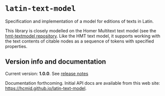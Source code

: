 # `latin-text-model`

Specification and implementation of a model for editions of texts in Latin.

This library is closely modelled on  the Homer Multitext text model (see the [hmt-textmodel repository](https://github.com/homermultitext/hmt-textmodel). Like the HMT text model, it supports working with the text contents of citable nodes as a sequence of tokens with specified properties.

## Version info and documentation


Current version: **1.0.0**.  See [release notes](releases.md)


Documentation forthcoming.  Initial API docs are available from this web site:  <https://hcmid.github.io/latin-text-model>.
